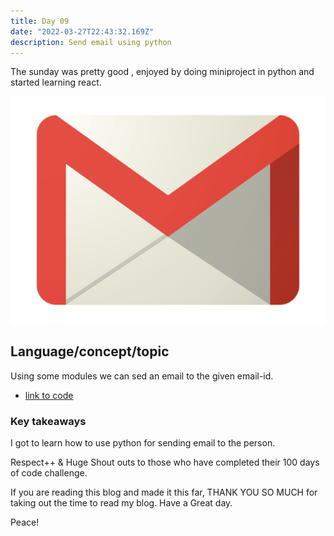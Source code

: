 ```yaml
---
title: Day 09
date: "2022-03-27T22:43:32.169Z"
description: Send email using python
---
```


The sunday was pretty good , enjoyed by doing miniproject in python and started learning react.

![coding](./gmail.png)

## Language/concept/topic

Using some modules we can sed an email to the given email-id.

- [link to code](https://github.com/jay-2000/automation-python-miniprojects/blob/main/send_email.py)


### Key takeaways

I got to learn how to use python for sending email to the person.




Respect++ & Huge Shout outs to those who have completed their 100 days of code challenge.

If you are reading this blog and made it this far, THANK YOU SO MUCH for taking out the time to read my blog. Have a Great day.

Peace!